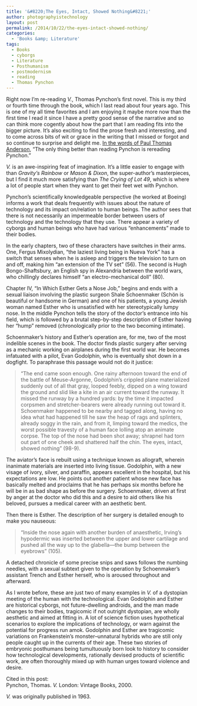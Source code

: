 ```yaml
---
title: '&#8220;The Eyes, Intact, Showed Nothing&#8221;'
author: photographyistechnology
layout: post
permalink: /2014/10/22/the-eyes-intact-showed-nothing/
categories:
  - 'Books &amp; Literature'
tags:
  - Books
  - cyborgs
  - Literature
  - Posthumanism
  - postmodernism
  - reading
  - Thomas Pynchon
---
```

Right now I&#8217;m re-reading *V.*, Thomas Pynchon&#8217;s first novel. This is my third or fourth time through the book, which I last read about four years ago. This is one of my all time favorites and I am enjoying it maybe more now than the first time I read it since I have a pretty good sense of the narrative and so can think more cogently about how the part that I am reading fits into the bigger picture. It&#8217;s also exciting to find the prose fresh and interesting, and to come across bits of wit or grace in the writing that I missed or forgot and so continue to surprise and delight me. <a href="http://nyti.ms/1sxlLs7" target="_blank">In the words of Paul Thomas Anderson</a>, “The only thing better than reading Pynchon is rereading Pynchon.”<!--more-->

*V.* is an awe-inspiring feat of imagination. It&#8217;s a little easier to engage with than *Gravity&#8217;s Rainbow* or *Mason & Dixon*, the super-author&#8217;s masterpieces, but I find it much more satisfying than *The Crying of Lot 49*, which is where a lot of people start when they want to get their feet wet with Pynchon.

Pynchon&#8217;s scientifically knowledgeable perspective (he worked at Boeing) informs a work that deals frequently with issues about the nature of technology and its impact on/relation to human beings. The author sees that there is not necessarily an impermeable border between users of technology and the technology that they use. There appear a variety of cyborgs and human beings who have had various “enhancements” made to their bodies.

In the early chapters, two of these characters have switches in their arms. One, Fergus Mixolydian, “the laziest living being in Nueva York” has a switch that senses when he is asleep and triggers the television to turn on and off, making him “an extension of the TV set” (56). The second is Hugh Bongo-Shaftsbury, an English spy in Alexandria between the world wars, who chillingly declares himself “an electro-mechanical doll” (80).

Chapter IV, “In Which Esther Gets a Nose Job,” begins and ends with a sexual liaison involving the plastic surgeon Shale Schoenmaker (Schön is beautiful or handsome in German) and one of his patients, a young Jewish woman named Esther who is unsatisfied with her stereotypically lumpy nose. In the middle Pynchon tells the story of the doctor&#8217;s entrance into his field, which is followed by a brutal step-by-step description of Esther having her “hump” removed (chronologically prior to the two becoming intimate).

Schoenmaker&#8217;s history and Esther&#8217;s operation are, for me, two of the most indelible scenes in the book. The doctor finds plastic surgery after serving as a mechanic working on airplanes during the first world war. He becomes infatuated with a pilot, Evan Godolphin, who is eventually shot down in a dogfight. To paraphrase this passage would not do it justice:

> “The end came soon enough. One rainy afternoon toward the end of the battle of Meuse-Argonne, Godolphin&#8217;s crippled plane materialized suddenly out of all that gray, looped feebly, dipped on a wing toward the ground and slid like a kite in an air current toward the runway. It missed the runway by a hundred yards: by the time it impacted corpsmen and stretcher-bearers were already running out toward it. Schoenmaker happened to be nearby and tagged along, having no idea what had happened till he saw the heap of rags and splinters, already soggy in the rain, and from it, limping toward the medics, the worst possible travesty of a human face lolling atop an animate corpse. The top of the nose had been shot away; shrapnel had torn out part of one cheek and shattered half the chin. The eyes, intact, showed nothing” (98-9).

The aviator&#8217;s face is rebuilt using a technique known as allograft, wherein inanimate materials are inserted into living tissue. Godolphin, with a new visage of ivory, silver, and paraffin, appears excellent in the hospital, but his expectations are low. He points out another patient whose new face has basically melted and proclaims that he has perhaps six months before he will be in as bad shape as before the surgery. Schoenmaker, driven at first by anger at the doctor who did this and a desire to aid others like his beloved, pursues a medical career with an aesthetic bent.

Then there is Esther. The description of her surgery is detailed enough to make you nauseous:

> “Inside the nose again with another burden of anaesthetic, Irving&#8217;s hypodermic was inserted between the upper and lower cartilage and pushed all the way up to the glabella—the bump between the eyebrows” (105).

A detached chronicle of some precise snips and saws follows the numbing needles, with a sexual subtext given to the operation by Schoenmaker&#8217;s assistant Trench and Esther herself, who is aroused throughout and afterward.

As I wrote before, these are just two of many examples in *V.* of a dystopian meeting of the human with the technological. Evan Godolphin and Esther are historical cyborgs, not future-dwelling androids, and the man made changes to their bodies, tragicomic if not outright dystopian, are wholly aesthetic and aimed at fitting in. A lot of science fiction uses hypothetical scenarios to explore the implications of technology, or warn against the potential for progress run amok. Godolphin and Esther are tragicomic variations on Frankenstein&#8217;s monster&#8211;unnatural hybrids who are still only people caught up in the currents of their age. These two stories of embryonic posthumans being tumultuously born look to history to consider how technological developments, rationally devised products of scientific work, are often thoroughly mixed up with human urges toward violence and desire.

Cited in this post:  
Pynchon, Thomas. *V.* London: Vintage Books, 2000.

*V.* was originally published in 1963.